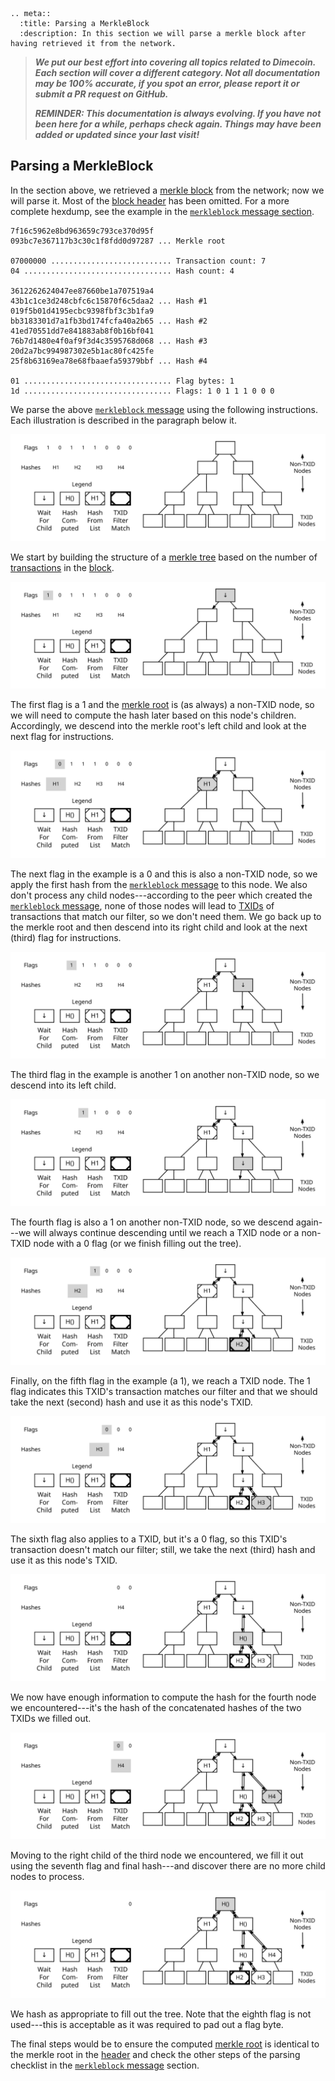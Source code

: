 ```{eval-rst}
.. meta::
  :title: Parsing a MerkleBlock
  :description: In this section we will parse a merkle block after having retrieved it from the network.
```

> ***We put our best effort into covering all topics related to Dimecoin. Each section will cover a different category. Not all documentation may be 100% accurate, if you spot an error, please report it or submit a PR request on GitHub.***
>
> ***REMINDER: This documentation is always evolving. If you have not been here for a while, perhaps check again. Things may have been added or updated since your last visit!***

## Parsing a MerkleBlock

In the section above, we retrieved a [merkle block](../resources/glossary.md#merkle-block) from the network; now we will parse it. Most of the [block header](../resources/glossary.md#block-header) has been omitted. For a more complete hexdump, see the example in the [`merkleblock` message section](../reference/p2p-network.md#merkleblock).

``` text
7f16c5962e8bd963659c793ce370d95f
093bc7e367117b3c30c1f8fdd0d97287 ... Merkle root

07000000 ........................... Transaction count: 7
04 ................................. Hash count: 4

3612262624047ee87660be1a707519a4
43b1c1ce3d248cbfc6c15870f6c5daa2 ... Hash #1
019f5b01d4195ecbc9398fbf3c3b1fa9
bb3183301d7a1fb3bd174fcfa40a2b65 ... Hash #2
41ed70551dd7e841883ab8f0b16bf041
76b7d1480e4f0af9f3d4c3595768d068 ... Hash #3
20d2a7bc994987302e5b1ac80fc425fe
25f8b63169ea78e68fbaaefa59379bbf ... Hash #4

01 ................................. Flag bytes: 1
1d ................................. Flags: 1 0 1 1 1 0 0 0
```

We parse the above [`merkleblock` message](../reference/p2p-network.md#merkleblock) using the following instructions.  Each illustration is described in the paragraph below it.

![Parsing A MerkleBlock](../../img/dev/gifs/en-merkleblock-parsing/en-merkleblock-parsing-001.svg)

We start by building the structure of a [merkle tree](../resources/glossary.md#merkle-tree) based on the number of [transactions](../resources/glossary.md#transaction) in the [block](../resources/glossary.md#block).

![Parsing A MerkleBlock](../../img/dev/gifs/en-merkleblock-parsing/en-merkleblock-parsing-002.svg)

The first flag is a 1 and the [merkle root](../resources/glossary.md#merkle-root) is (as always) a non-TXID node, so we will need to compute the hash later based on this node's children. Accordingly, we descend into the merkle root's left child and look at the next flag for instructions.

![Parsing A MerkleBlock](../../img/dev/gifs/en-merkleblock-parsing/en-merkleblock-parsing-003.svg)

The next flag in the example is a 0 and this is also a non-TXID node, so we apply the first hash from the [`merkleblock` message](../reference/p2p-network.md#merkleblock) to this node. We also don't process any child nodes---according to the peer which created the [`merkleblock` message](../reference/p2p-network.md#merkleblock), none of those nodes will lead to [TXIDs](../resources/glossary.md#transaction-identifiers) of transactions that match our filter, so we don't need them. We go back up to the merkle root and then descend into its right child and look at the next (third) flag for instructions.

![Parsing A MerkleBlock](../../img/dev/gifs/en-merkleblock-parsing/en-merkleblock-parsing-004.svg)

The third flag in the example is another 1 on another non-TXID node, so we descend into its left child.

![Parsing A MerkleBlock](../../img/dev/gifs/en-merkleblock-parsing/en-merkleblock-parsing-005.svg)

The fourth flag is also a 1 on another non-TXID node, so we descend again---we will always continue descending until we reach a TXID node or a non-TXID node with a 0 flag (or we finish filling out the tree).

![Parsing A MerkleBlock](../../img/dev/gifs/en-merkleblock-parsing/en-merkleblock-parsing-006.svg)

Finally, on the fifth flag in the example (a 1), we reach a TXID node. The 1 flag indicates this TXID's transaction matches our filter and that we should take the next (second) hash and use it as this node's TXID.

![Parsing A MerkleBlock](../../img/dev/gifs/en-merkleblock-parsing/en-merkleblock-parsing-007.svg)

The sixth flag also applies to a TXID, but it's a 0 flag, so this TXID's transaction doesn't match our filter; still, we take the next (third) hash and use it as this node's TXID.

![Parsing A MerkleBlock](../../img/dev/gifs/en-merkleblock-parsing/en-merkleblock-parsing-008.svg)

We now have enough information to compute the hash for the fourth node we encountered---it's the hash of the concatenated hashes of the two TXIDs we filled out.

![Parsing A MerkleBlock](../../img/dev/gifs/en-merkleblock-parsing/en-merkleblock-parsing-009.svg)

Moving to the right child of the third node we encountered, we fill it out using the seventh flag and final hash---and discover there are no more child nodes to process.

![Parsing A MerkleBlock](../../img/dev/gifs/en-merkleblock-parsing/en-merkleblock-parsing-011.svg)

We hash as appropriate to fill out the tree.  Note that the eighth flag is not used---this is acceptable as it was required to pad out a flag byte.

The final steps would be to ensure the computed [merkle root](../resources/glossary.md#merkle-root) is identical to the merkle root in the [header](../resources/glossary.md#header) and check the other steps of the parsing checklist in the [`merkleblock` message](../reference/p2p-network.md#merkleblock) section.
